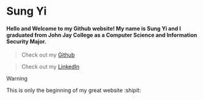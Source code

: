 # Sung Yi

#### Hello and Welcome to my Github website! My name is Sung Yi and I graduated from John Jay College as a Computer Science and Information Security Major.

>Check out my [Github](https://github.com/syi7190)

>Check out my [LinkedIn](https://www.linkedin.com/in/sung-yi-901763192/)

> [!WARNING]
> This is only the beginning of my great website :shipit:
